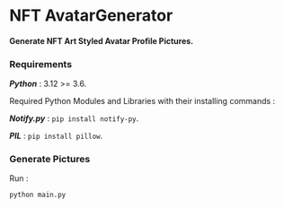 # NFT AvatarGenerator

#### Generate NFT Art Styled Avatar Profile Pictures.

### Requirements

***Python*** : 3.12 >= 3.6.

Required Python Modules and Libraries with their installing commands :

***Notify.py*** : `pip install notify-py`.

***PIL*** : `pip install pillow`.

### Generate Pictures

Run :

```bash
python main.py
```